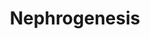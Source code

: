 ---
annotations:
- id: DOID:557
  type: Disease Ontology
  value: kidney disease
- id: PW:0000204
  parent: signaling pathway
  type: Pathway Ontology
  value: Notch signaling pathway
- id: PW:0000003
  parent: signaling pathway
  type: Pathway Ontology
  value: signaling pathway
- id: DOID:0080205
  type: Disease Ontology
  value: CAKUT
authors:
- Fehrhart
- Eweitz
citedin:
- link: PMC9051587
  title: Overlap of vitamin A and vitamin D target genes with CAKUT-related processes
    (2022)
communities:
- ONTOX
- RareDiseases
description: 'This pathway describes the gene signaling pathways active in early nephrogenesis
  in human development. Mutations in essential genes can lead to development of CAKUT
  (congenital anomalies of the kidney and urinary tract). '
last-edited: 2024-07-23
ndex: 92136091-8b75-11eb-9e72-0ac135e8bacf
organisms:
- Homo sapiens
redirect_from:
- /index.php/Pathway:WP5052
- /instance/WP5052
- /instance/WP5052_r134598
revision: r134598
schema-jsonld:
- '@context': https://schema.org/
  '@id': https://wikipathways.github.io/pathways/WP5052.html
  '@type': Dataset
  creator:
    '@type': Organization
    name: WikiPathways
  description: 'This pathway describes the gene signaling pathways active in early
    nephrogenesis in human development. Mutations in essential genes can lead to development
    of CAKUT (congenital anomalies of the kidney and urinary tract). '
  keywords:
  - ALDH1A2
  - BMP7
  - FGF20
  - FGF8
  - FOXD1
  - GREB1L
  - JAG1
  - LHX1
  - MEIS1
  - NOTCH2
  - OSR1
  - PAX2
  - RSPO1
  - RSPO3
  - SIX2
  - TCF21
  - WNT3A
  - WNT4
  - 'WNT9B '
  license: CC0
  name: Nephrogenesis
seo: CreativeWork
title: Nephrogenesis
wpid: WP5052
---